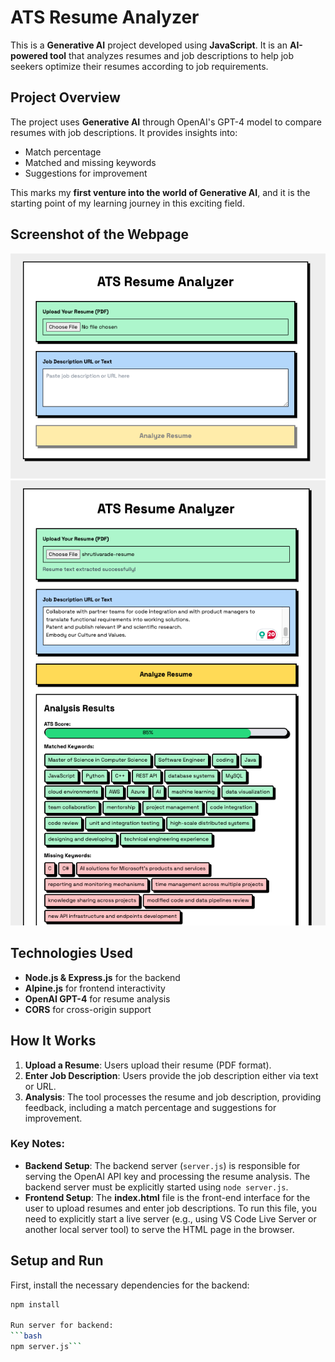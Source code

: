 # ATS Resume Analyzer

This is a **Generative AI** project developed using **JavaScript**. It is an **AI-powered tool** that analyzes resumes and job descriptions to help job seekers optimize their resumes according to job requirements.

## Project Overview

The project uses **Generative AI** through OpenAI's GPT-4 model to compare resumes with job descriptions. It provides insights into:
- Match percentage
- Matched and missing keywords
- Suggestions for improvement

This marks my **first venture into the world of Generative AI**, and it is the starting point of my learning journey in this exciting field.

## Screenshot of the Webpage
![Screenshot of the ATS Resume Analyzer webpage](images/input.png)
![Screenshot of the ATS Resume Analyzer webpage](images/output.png)

## Technologies Used
- **Node.js & Express.js** for the backend
- **Alpine.js** for frontend interactivity
- **OpenAI GPT-4** for resume analysis
- **CORS** for cross-origin support

## How It Works
1. **Upload a Resume**: Users upload their resume (PDF format).
2. **Enter Job Description**: Users provide the job description either via text or URL.
3. **Analysis**: The tool processes the resume and job description, providing feedback, including a match percentage and suggestions for improvement.

### Key Notes:
- **Backend Setup**: The backend server (`server.js`) is responsible for serving the OpenAI API key and processing the resume analysis. The backend server must be explicitly started using `node server.js`.
- **Frontend Setup**: The **index.html** file is the front-end interface for the user to upload resumes and enter job descriptions. To run this file, you need to explicitly start a live server (e.g., using VS Code Live Server or another local server tool) to serve the HTML page in the browser.

## Setup and Run
   First, install the necessary dependencies for the backend:
   ```bash
   npm install

   Run server for backend:
   ```bash
   npm server.js```
